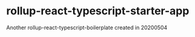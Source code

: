 # rollup-react-typescript-starter-app
Another rollup-react-typescript-boilerplate created in 20200504
